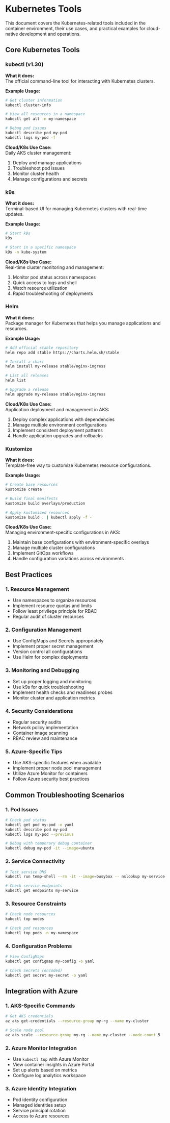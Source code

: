 # Kubernetes Tools

This document covers the Kubernetes-related tools included in the container environment, their use cases, and practical examples for cloud-native development and operations.

## Core Kubernetes Tools

### kubectl (v1.30)
**What it does:**  
The official command-line tool for interacting with Kubernetes clusters.

**Example Usage:**
```bash
# Get cluster information
kubectl cluster-info

# View all resources in a namespace
kubectl get all -n my-namespace

# Debug pod issues
kubectl describe pod my-pod
kubectl logs my-pod -f
```

**Cloud/K8s Use Case:**  
Daily AKS cluster management:
1. Deploy and manage applications
2. Troubleshoot pod issues
3. Monitor cluster health
4. Manage configurations and secrets

### k9s
**What it does:**  
Terminal-based UI for managing Kubernetes clusters with real-time updates.

**Example Usage:**
```bash
# Start k9s
k9s

# Start in a specific namespace
k9s -n kube-system
```

**Cloud/K8s Use Case:**  
Real-time cluster monitoring and management:
1. Monitor pod status across namespaces
2. Quick access to logs and shell
3. Watch resource utilization
4. Rapid troubleshooting of deployments

### Helm
**What it does:**  
Package manager for Kubernetes that helps you manage applications and resources.

**Example Usage:**
```bash
# Add official stable repository
helm repo add stable https://charts.helm.sh/stable

# Install a chart
helm install my-release stable/nginx-ingress

# List all releases
helm list

# Upgrade a release
helm upgrade my-release stable/nginx-ingress
```

**Cloud/K8s Use Case:**  
Application deployment and management in AKS:
1. Deploy complex applications with dependencies
2. Manage multiple environment configurations
3. Implement consistent deployment patterns
4. Handle application upgrades and rollbacks

### Kustomize
**What it does:**  
Template-free way to customize Kubernetes resource configurations.

**Example Usage:**
```bash
# Create base resources
kustomize create

# Build final manifests
kustomize build overlays/production

# Apply kustomized resources
kustomize build . | kubectl apply -f -
```

**Cloud/K8s Use Case:**  
Managing environment-specific configurations in AKS:
1. Maintain base configurations with environment-specific overlays
2. Manage multiple cluster configurations
3. Implement GitOps workflows
4. Handle configuration variations across environments

## Best Practices

### 1. Resource Management
- Use namespaces to organize resources
- Implement resource quotas and limits
- Follow least privilege principle for RBAC
- Regular audit of cluster resources

### 2. Configuration Management
- Use ConfigMaps and Secrets appropriately
- Implement proper secret management
- Version control all configurations
- Use Helm for complex deployments

### 3. Monitoring and Debugging
- Set up proper logging and monitoring
- Use k9s for quick troubleshooting
- Implement health checks and readiness probes
- Monitor cluster and application metrics

### 4. Security Considerations
- Regular security audits
- Network policy implementation
- Container image scanning
- RBAC review and maintenance

### 5. Azure-Specific Tips
- Use AKS-specific features when available
- Implement proper node pool management
- Utilize Azure Monitor for containers
- Follow Azure security best practices

## Common Troubleshooting Scenarios

### 1. Pod Issues
```bash
# Check pod status
kubectl get pod my-pod -o yaml
kubectl describe pod my-pod
kubectl logs my-pod --previous

# Debug with temporary debug container
kubectl debug my-pod -it --image=ubuntu
```

### 2. Service Connectivity
```bash
# Test service DNS
kubectl run temp-shell --rm -it --image=busybox -- nslookup my-service

# Check service endpoints
kubectl get endpoints my-service
```

### 3. Resource Constraints
```bash
# Check node resources
kubectl top nodes

# Check pod resources
kubectl top pods -n my-namespace
```

### 4. Configuration Problems
```bash
# View ConfigMaps
kubectl get configmap my-config -o yaml

# Check Secrets (encoded)
kubectl get secret my-secret -o yaml
```

## Integration with Azure

### 1. AKS-Specific Commands
```bash
# Get AKS credentials
az aks get-credentials --resource-group my-rg --name my-cluster

# Scale node pool
az aks scale --resource-group my-rg --name my-cluster --node-count 5
```

### 2. Azure Monitor Integration
- Use `kubectl top` with Azure Monitor
- View container insights in Azure Portal
- Set up alerts based on metrics
- Configure log analytics workspace

### 3. Azure Identity Integration
- Pod identity configuration
- Managed identities setup
- Service principal rotation
- Access to Azure resources
